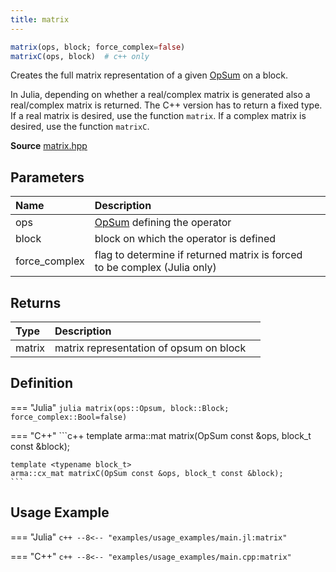 ```yaml
---
title: matrix
---
```


```julia
matrix(ops, block; force_complex=false)
matrixC(ops, block)  # c++ only
```

Creates the full matrix representation of a given [OpSum](../operators/opsum.md) on a block.

In Julia, depending on whether a real/complex matrix is generated also a  real/complex matrix is returned. The C++ version has to return a fixed type. If a real matrix is desired, use the function `matrix`. If a complex matrix is desired, use the function `matrixC`.

**Source** [matrix.hpp](https://github.com/awietek/xdiag/blob/main/xdiag/algebra/matrix.hpp)

## Parameters

| Name          | Description                                                               |   |
|:--------------|:--------------------------------------------------------------------------|---|
| ops           | [OpSum](../operators/opsum.md) defining the operator                      |   |
| block         | block on which the operator is defined                                    |   |
| force_complex | flag to determine if returned matrix is forced to be complex (Julia only) |   |

## Returns
		
| Type   | Description                                |   |
|:-------|:-------------------------------------------|---|
| matrix | matrix representation of opsum on block |   |


## Definition

=== "Julia"
	```julia
    matrix(ops::Opsum, block::Block; force_complex::Bool=false)
	```

=== "C++"
	```c++
	template <typename block_t>
    arma::mat matrix(OpSum const &ops, block_t const &block);

    template <typename block_t>
    arma::cx_mat matrixC(OpSum const &ops, block_t const &block);
	```

## Usage Example

=== "Julia"
	```c++
	--8<-- "examples/usage_examples/main.jl:matrix"
	```

=== "C++"
	```c++
	--8<-- "examples/usage_examples/main.cpp:matrix"
	```
	
